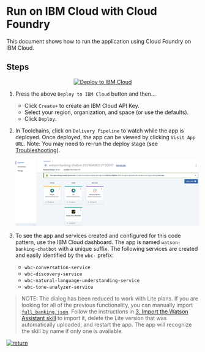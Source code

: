 # Run on IBM Cloud with Cloud Foundry

This document shows how to run the application using Cloud Foundry on IBM Cloud.

## Steps

<p align="center">
    <a href="https://cloud.ibm.com/devops/setup/deploy?repository=https://github.com/IBM/watson-banking-chatbot">
    <img src="https://cloud.ibm.com/devops/setup/deploy/button_x2.png" alt="Deploy to IBM Cloud">
    </a>
</p>

1. Press the above `Deploy to IBM Cloud` button and then...

   * Click `Create+` to create an IBM Cloud API Key.
   * Select your region, organization, and space (or use the defaults).
   * Click `Deploy`.

2. In Toolchains, click on `Delivery Pipeline` to watch while the app is deployed. Once deployed, the app can be viewed by clicking `Visit App URL`.  Note: You may need to re-run the deploy stage (see [Troubleshooting](#Troubleshooting)).

   ![toolchain-pipeline](images/toolchain-pipeline.png)

3. To see the app and services created and configured for this code pattern, use the IBM Cloud dashboard. The app is named `watson-banking-chatbot` with a unique suffix. The following services are created and easily identified by the `wbc-` prefix:

    * `wbc-conversation-service`
    * `wbc-discovery-service`
    * `wbc-natural-language-understanding-service`
    * `wbc-tone-analyzer-service`

> NOTE: The dialog has been reduced to work with Lite plans. If you are looking for all of the previous functionality, you can manually import [`full_banking.json`](../../data/conversation/workspaces/full_banking.json). Follow the instructions in [3. Import the Watson Assistant skill](../../README.md#3-import-the-watson-assistant-skill) to import it, delete the Lite version that was automatically uploaded, and restart the app. The app will recognize the skill by name if only one is available.

[![return](https://raw.githubusercontent.com/IBM/pattern-utils/master/deploy-buttons/return.png)](https://github.com/IBM/watson-assistant-slots-intro#deployment-options)
